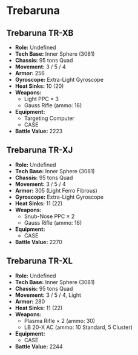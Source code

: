 # Trebaruna
## Trebaruna TR-XB
- **Role:** Undefined
- **Tech Base:** Inner Sphere (3081)
- **Chassis:** 95 tons Quad
- **Movement:** 3 / 5 / 4
- **Armor:** 256
- **Gyroscope:** Extra-Light Gyroscope
- **Heat Sinks:** 10 (20)
- **Weapons:**
  - Light PPC × 3
  - Gauss Rifle (ammo: 16)
- **Equipment:**
  - Targeting Computer
  - CASE
- **Battle Value:** 2223

## Trebaruna TR-XJ
- **Role:** Undefined
- **Tech Base:** Inner Sphere (3081)
- **Chassis:** 95 tons Quad
- **Movement:** 3 / 5 / 4
- **Armor:** 305 (Light Ferro Fibrous)
- **Gyroscope:** Extra-Light Gyroscope
- **Heat Sinks:** 11 (22)
- **Weapons:**
  - Snub-Nose PPC × 2
  - Gauss Rifle (ammo: 16)
- **Equipment:**
  - CASE
- **Battle Value:** 2270

## Trebaruna TR-XL
- **Role:** Undefined
- **Tech Base:** Inner Sphere (3081)
- **Chassis:** 95 tons Quad
- **Movement:** 3 / 5 / 4, Light
- **Armor:** 280
- **Heat Sinks:** 11 (22)
- **Weapons:**
  - Plasma Rifle × 2 (ammo: 30)
  - LB 20-X AC (ammo: 10 Standard, 5 Cluster)
- **Equipment:**
  - CASE
- **Battle Value:** 2244

